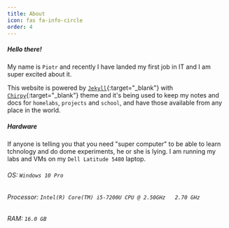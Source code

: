 ```yaml
---
title: About
icon: fas fa-info-circle
order: 4
---
```


##### Hello there! 
My name is `Piotr` and recently I have landed my first job in IT and I am super excited about it.

This website is powered by [`Jekyll`](https://jekyllrb.com/){:target="_blank"} with [`Chirpy`](https://github.com/cotes2020/jekyll-theme-chirpy){:target="_blank"} theme and it's being used to keep my notes and docs for `homelabs`, `projects` and `school`, and have those available from any place in the world. 

##### Hardware
If anyone is telling you that you need "super computer" to be able to learn tchnology and do dome experiments, he or she is lying. 
I am running my labs and VMs on my `Dell Latitude 5480` laptop. 

###### OS: `Windows 10 Pro`
###### Processor: `Intel(R) Core(TM) i5-7200U CPU @ 2.50GHz   2.70 GHz`
###### RAM: `16.0 GB`